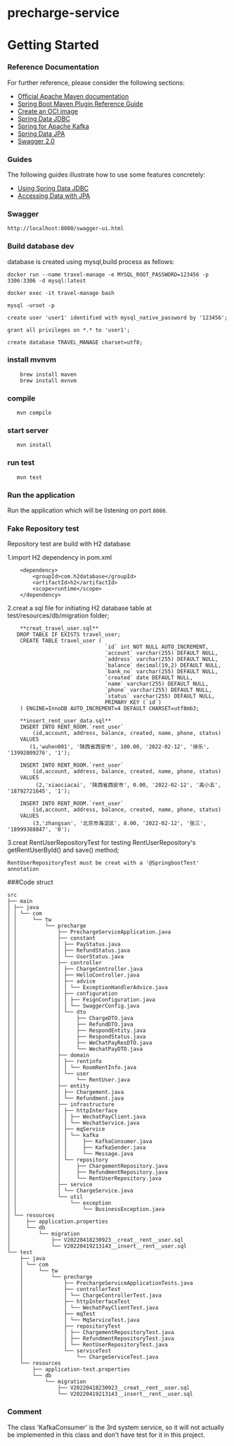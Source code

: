 # precharge-service

# Getting Started

### Reference Documentation

For further reference, please consider the following sections:

* [Official Apache Maven documentation](https://maven.apache.org/guides/index.html)
* [Spring Boot Maven Plugin Reference Guide](https://docs.spring.io/spring-boot/docs/2.3.4.RELEASE/maven-plugin/reference/html/)
* [Create an OCI image](https://docs.spring.io/spring-boot/docs/2.3.4.RELEASE/maven-plugin/reference/html/#build-image)
* [Spring Data JDBC](https://docs.spring.io/spring-boot/docs/2.3.4.RELEASE/reference/htmlsingle/#features.sql.jdbc)
* [Spring for Apache Kafka](https://docs.spring.io/spring-boot/docs/2.3.4.RELEASE/reference/htmlsingle/#boot-features-kafka)
* [Spring Data JPA](https://docs.spring.io/spring-boot/docs/2.3.4.RELEASE/reference/htmlsingle/#boot-features-jpa-and-spring-data)
* [Swagger 2.0](https://swagger.io/specification/v2/)
### Guides

The following guides illustrate how to use some features concretely:

* [Using Spring Data JDBC](https://github.com/spring-projects/spring-data-examples/tree/master/jdbc/basics)
* [Accessing Data with JPA](https://spring.io/guides/gs/accessing-data-jpa/)

### Swagger
```
http://localhost:8080/swagger-ui.html
```

### Build database dev
database is created using mysql,build process as fellows:
```
docker run --name travel-manage -e MYSQL_ROOT_PASSWORD=123456 -p 3306:3306 -d mysql:latest

docker exec -it travel-manage bash

mysql -uroot -p

create user 'user1' identified with mysql_native_password by '123456';

grant all privileges on *.* to 'user1';

create database TRAVEL_MANAGE charset=utf8;
```
### install mvnvm
```
    brew install maven
    brew install mvnvm
```
### compile
```
   mvn compile
```
### start server
```
   mvn install
```
### run test
```
   mvn test
```

### Run the application

Run the application which will be listening on port `8080`.

### Fake Repository test

Repository test are build with H2 database

1.import H2 dependency in pom.xml
```
    <dependency>
        <groupId>com.h2database</groupId>
        <artifactId>h2</artifactId>
        <scope>runtime</scope>
    </dependency>
```
2.creat a sql file for initiating H2 database table at test/resources/db/migration folder;
```
    **creat_travel_user.sql**
   DROP TABLE IF EXISTS travel_user;
    CREATE TABLE travel_user (
                               `id` int NOT NULL AUTO_INCREMENT,
                               `account` varchar(255) DEFAULT NULL,
                               `address` varchar(255) DEFAULT NULL,
                               `balance` decimal(19,2) DEFAULT NULL,
                               `bank_no` varchar(255) DEFAULT NULL,
                               `created` date DEFAULT NULL,
                               `name` varchar(255) DEFAULT NULL,
                               `phone` varchar(255) DEFAULT NULL,
                               `status` varchar(255) DEFAULT NULL,
                               PRIMARY KEY (`id`)
    ) ENGINE=InnoDB AUTO_INCREMENT=4 DEFAULT CHARSET=utf8mb3;
        
    **insert_rent_user_data.sql**
    INSERT INTO RENT_ROOM.`rent_user`
        (id,account, address, balance, created, name, phone, status)
    VALUES
       (1,'wuhen001', '陕西省西安市', 100.00, '2022-02-12', '徐乐', '13992809276', '1');

    INSERT INTO RENT_ROOM.`rent_user`
        (id,account, address, balance, created, name, phone, status)
    VALUES
         (2,'xiaociacai', '陕西省西安市', 0.00, '2022-02-12', '高小五', '18792721645', '1');

    INSERT INTO RENT_ROOM.`rent_user`
        (id,account, address, balance, created, name, phone, status)
    VALUES
        (3,'zhangsan', '北京市海淀区', 8.00, '2022-02-12', '张三', '18999388847', '0');
```
3.creat RentUserRepositoryTest for testing RentUserRepository's getRentUserById() and save() method;

    RentUserRepositoryTest must be creat with a '@SpringbootTest' annotation
###Code struct
```
src
├── main
│ ├── java
│ │ └── com
│ │     └── tw
│ │         └── precharge
│ │             ├── PrechargeServiceApplication.java
│ │             ├── constant
│ │             │ ├── PayStatus.java
│ │             │ ├── RefundStatus.java
│ │             │ └── UserStatus.java
│ │             ├── controller
│ │             │ ├── ChargeController.java
│ │             │ ├── HelloController.java
│ │             │ ├── advice
│ │             │ │ └── ExceptionHandlerAdvice.java
│ │             │ ├── configuration
│ │             │ │ ├── FeignConfiguration.java
│ │             │ │ └── SwaggerConfig.java
│ │             │ └── dto
│ │             │     ├── ChargeDTO.java
│ │             │     ├── RefundDTO.java
│ │             │     ├── RespondEntity.java
│ │             │     ├── RespondStatus.java
│ │             │     ├── WeChatPayResDTO.java
│ │             │     └── WechatPayDTO.java
│ │             ├── domain
│ │             │ ├── rentinfo
│ │             │ │ └── RoomRentInfo.java
│ │             │ └── user
│ │             │     └── RentUser.java
│ │             ├── entity
│ │             │ ├── Chargement.java
│ │             │ └── Refundment.java
│ │             ├── infrastructure
│ │             │ ├── httpInterface
│ │             │ │ ├── WechatPayClient.java
│ │             │ │ └── WechatService.java
│ │             │ ├── mqService
│ │             │ │ └── kafka
│ │             │ │     ├── KafkaConsumer.java
│ │             │ │     ├── KafkaSender.java
│ │             │ │     └── Message.java
│ │             │ └── repository
│ │             │     ├── ChargementRepository.java
│ │             │     ├── RefundmentRepository.java
│ │             │     └── RentUserRepository.java
│ │             ├── service
│ │             │ └── ChargeService.java
│ │             └── util
│ │                 └── exception
│ │                     └── BusinessException.java
│ └── resources
│     ├── application.properties
│     └── db
│         └── migration
│             ├── V20220418230923__creat__rent__user.sql
│             └── V20220419213143__insert__rent__user.sql
└── test
    ├── java
    │ └── com
    │     └── tw
    │         └── precharge
    │             ├── PrechargeServiceApplicationTests.java
    │             ├── controllerTest
    │             │ └── ChargeControllerTest.java
    │             ├── httpInterfaceTest
    │             │ └── WechatPayClientTest.java
    │             ├── mqTest
    │             │ └── MqServiceTest.java
    │             ├── repositoryTest
    │             │ ├── ChargementRepositoryTest.java
    │             │ ├── RefundmentRepositoryTest.java
    │             │ └── RentUserRepositoryTest.java
    │             └── serviceTest
    │                 └── ChargeServiceTest.java
    └── resources
        ├── application-test.properties
        └── db
            └── migration
                ├── V20220418230923__creat__rent__user.sql
                └── V20220419213143__insert__rent__user.sql

```

### Comment

The class 'KafkaConsumer' is the 3rd system service, 
so it will not actually be implemented in this class
and don't have test for it in this project.





